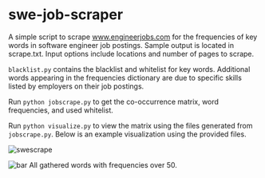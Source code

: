 # swe-job-scraper
A simple script to scrape www.engineerjobs.com for the frequencies of key words in software engineer job postings. Sample output is located in scrape.txt. Input options include locations and number of pages to scrape.

`blacklist.py` contains the blacklist and whitelist for key words. Additional words appearing in the frequencies dictionary are due to specific skills listed by employers on their job postings.

Run `python jobscrape.py` to get the co-occurrence matrix, word frequencies, and used whitelist.

Run `python visualize.py` to view the matrix using the files generated from `jobscrape.py`. Below is an example visualization using the provided files.

![swescrape](https://user-images.githubusercontent.com/37962780/157366534-8c10a716-887d-49bc-8ae6-207663ef0c9a.png)

![bar](https://user-images.githubusercontent.com/37962780/157367516-3f2e1780-95c2-4777-b842-58f369682202.png)
All gathered words with frequencies over 50.
